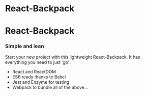 # React-Backpack

<h1>React-Backpack</h1>

<h3>Simple and lean</h3>
<p>Start your new project with this lightweight React-Backpack. It has everything you need to just 'go':</p>
<ul>
    <li>React and ReactDOM </li>
    <li>ES6 ready thanks to Babel</li>
    <li>Jest and Enzyme for testing</li>
    <li>Webpack to bundle all of the above...</li>
</ul>
